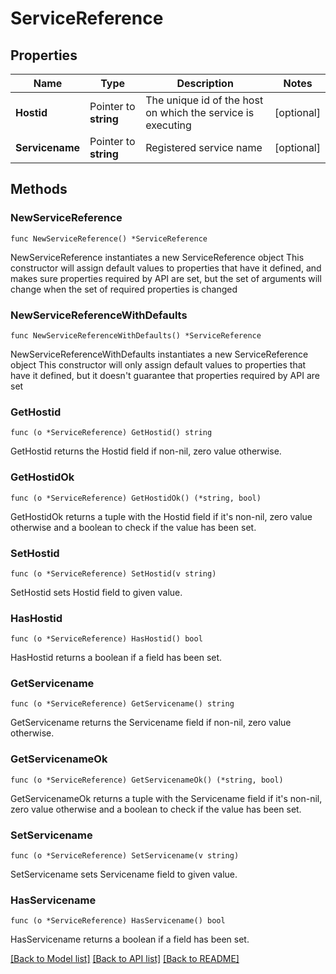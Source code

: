 # ServiceReference

## Properties

Name | Type | Description | Notes
------------ | ------------- | ------------- | -------------
**Hostid** | Pointer to **string** | The unique id of the host on which the service is executing | [optional] 
**Servicename** | Pointer to **string** | Registered service name | [optional] 

## Methods

### NewServiceReference

`func NewServiceReference() *ServiceReference`

NewServiceReference instantiates a new ServiceReference object
This constructor will assign default values to properties that have it defined,
and makes sure properties required by API are set, but the set of arguments
will change when the set of required properties is changed

### NewServiceReferenceWithDefaults

`func NewServiceReferenceWithDefaults() *ServiceReference`

NewServiceReferenceWithDefaults instantiates a new ServiceReference object
This constructor will only assign default values to properties that have it defined,
but it doesn't guarantee that properties required by API are set

### GetHostid

`func (o *ServiceReference) GetHostid() string`

GetHostid returns the Hostid field if non-nil, zero value otherwise.

### GetHostidOk

`func (o *ServiceReference) GetHostidOk() (*string, bool)`

GetHostidOk returns a tuple with the Hostid field if it's non-nil, zero value otherwise
and a boolean to check if the value has been set.

### SetHostid

`func (o *ServiceReference) SetHostid(v string)`

SetHostid sets Hostid field to given value.

### HasHostid

`func (o *ServiceReference) HasHostid() bool`

HasHostid returns a boolean if a field has been set.

### GetServicename

`func (o *ServiceReference) GetServicename() string`

GetServicename returns the Servicename field if non-nil, zero value otherwise.

### GetServicenameOk

`func (o *ServiceReference) GetServicenameOk() (*string, bool)`

GetServicenameOk returns a tuple with the Servicename field if it's non-nil, zero value otherwise
and a boolean to check if the value has been set.

### SetServicename

`func (o *ServiceReference) SetServicename(v string)`

SetServicename sets Servicename field to given value.

### HasServicename

`func (o *ServiceReference) HasServicename() bool`

HasServicename returns a boolean if a field has been set.


[[Back to Model list]](../README.md#documentation-for-models) [[Back to API list]](../README.md#documentation-for-api-endpoints) [[Back to README]](../README.md)


